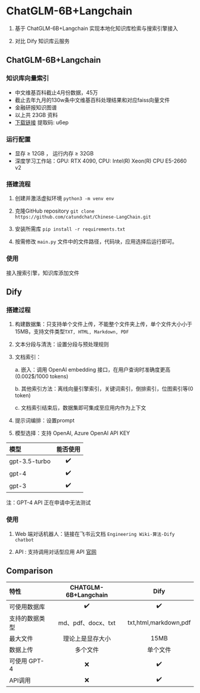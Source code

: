 # ChatGLM-6B+Langchain

1. 基于 ChatGLM-6B+Langchain 实现本地化知识库检索与搜索引擎接入

2. 对比 Dify 知识库云服务

## ChatGLM-6B+Langchain

### 知识库向量索引

- 中文维基百科截止4月份数据，45万
- 截止去年九月的130w条中文维基百科处理结果和对应faiss向量文件
- 金融研报知识图谱
- 以上共 23GB 资料
- [下载链接](https://pan.baidu.com/s/1lcI1JHArTWlOpcSiDH1O3A) 提取码: u6ep

### 运行配置

- 显存 ≥ 12GB ， 运行内存 ≥ 32GB
- 深度学习工作站：GPU: RTX 4090, CPU: Intel(R) Xeon(R) CPU E5-2660 v2

### 搭建流程

1. 创建并激活虚拟环境 `python3 -m venv env`

2. 克隆GitHub repository `git clone https://github.com/catundchat/Chinese-LangChain.git`

3. 安装所需库 `pip install -r requirements.txt`

4. 按需修改 `main.py` 文件中的文件路径，代码块，应用选择后运行即可。 

### 使用

接入搜索引擎，知识库添加文件

## Dify

### 搭建过程

1. 构建数据集：只支持单个文件上传，不能整个文件夹上传，单个文件大小小于15MB，支持文件类型`TXT, HTML, Markdown, PDF`

2. 文本分段与清洗：设置分段与预处理规则
   
3. 文档索引：

    a. 嵌入：调用 OpenAI embedding 接口，在用户查询时准确度更高(0.002$/1000 tokens)
   
    b. 其他索引方法：离线向量引擎索引，关键词索引，倒排索引，位图索引等(0 token)
    
    c. 文档索引结束后，数据集即可集成至应用内作为上下文
    
4. 提示词编排：设置prompt

5. 模型选择：支持 OpenAI, Azure OpenAI API KEY

| 模型 | 能否使用 |
|:---|:---:|
| gpt-3.5-turbo | ✔️ |
| gpt-4 | ✔️ |
|gpt-3|✔️|

注：GPT-4 API 正在申请中无法测试

### 使用

1. Web 端对话机器人：链接在飞书云文档 `Engineering Wiki-算法-Dify chatbot`

2. API : 支持调用对话型应用 API  [官网](https://dify.ai) 

## Comparison

| 特性 | CHATGLM-6B+Langchain | Dify |
|:---|:---:|:---:|
| 可使用数据库 | ✔️ | ✔️ |
| 支持的数据类型 | md、pdf、docx、txt | txt,html,markdown,pdf |
|最大文件|理论上是显存大小|15MB|
|数据上传|多个文件|单个文件|
|   可使用 GPT-4  |  ❌  |  ✔️   |
|API调用|❌|✔️|


